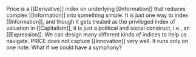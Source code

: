 Price is a [[Derivative]] index on underlying [[Information]] that reduces complex [[Information]] into something simple. It is just one way to index [[Information]], and though it gets treated as the privileged index of valuation in [[Capitalism]], it is just a political and social construct, i.e., an [[Expression]]. We can design many different kinds of indices to help us navigate. PRICE does not capture [[Innovation]] very well. It runs only on one note. What if we could have a symphony?